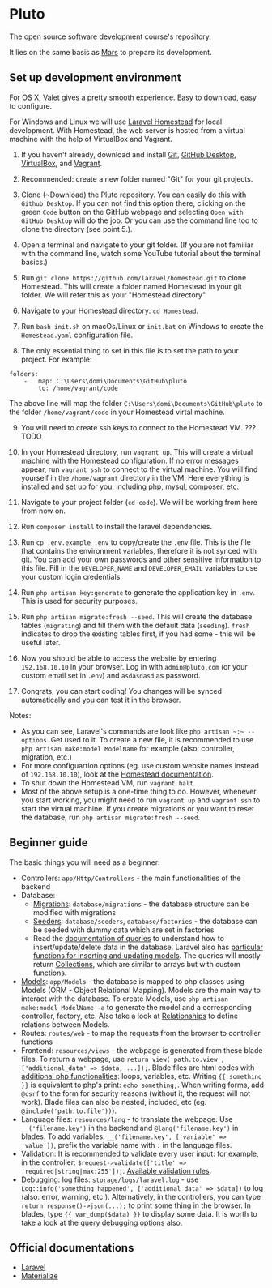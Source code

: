 # Pluto
The open source software development course's repository.

It lies on the same basis as [Mars](https://github.com/luksan47/mars) to prepare its development.

## Set up development environment

For OS X, [Valet](https://laravel.com/docs/8.x/valet) gives a pretty smooth experience. Easy to download, easy to configure.

For Windows and Linux we will use [Laravel Homestead](https://laravel.com/docs/homestead) for local development. With Homestead, the web server is hosted from a virtual machine with the help of VirtualBox and Vagrant.

1. If you haven't already, download and install [Git](https://git-scm.com/downloads), [GitHub Desktop](https://desktop.github.com/), [VirtualBox](https://www.virtualbox.org/), and [Vagrant](https://www.vagrantup.com/).

2. Recommended: create a new folder named "Git" for your git projects.

3. Clone (~Download) the Pluto repository. You can easily do this with `Github Desktop`. If you can not find this option there, clicking on the green `Code` button on the GitHub webpage and selecting `Open with GitHub Desktop` will do the job. Or you can use the command line too to clone the directory (see point 5.).

4. Open a terminal and navigate to your git folder. (If you are not familiar with the command line, watch some YouTube tutorial about the terminal basics.)

5. Run `git clone https://github.com/laravel/homestead.git` to clone Homestead. This will create a folder named Homestead in your git folder. We will refer this as your "Homestead directory".

6. Navigate to your Homestead directory: `cd Homestead`.

7. Run `bash init.sh` on macOs/Linux or `init.bat` on Windows to create the `Homestead.yaml` configuration file.

8. The only essential thing to set in this file is to set the path to your project. For example:
```
folders:
    -   map: C:\Users\domi\Documents\GitHub\pluto
        to: /home/vagrant/code
```
The above line will map the folder `C:\Users\domi\Documents\GitHub\pluto` to the folder `/home/vagrant/code` in your Homestead virtal machine.

9. You will need to create ssh keys to connect to the Homestead VM. ??? TODO

10. In your Homestead directory, run `vagrant up`. This will create a virtual machine with the Homestead configuration. If no error messages appear, run `vagrant ssh` to connect to the virtual machine. You will find yourself in the `/home/vagrant` directory in the VM. Here everything is installed and set up for you, including php, mysql, composer, etc.

11. Navigate to your project folder (`cd code`). We will be working from here from now on.

12. Run `composer install` to install the laravel dependencies.

13. Run `cp .env.example .env` to copy/create the `.env` file. This is the file that contains the environment variables, therefore it is not synced with git. You can add your own passwords and other sensitive information to this file. Fill in the `DEVELOPER_NAME` and `DEVELOPER_EMAIL` variables to use your custom login credentials.

14. Run `php artisan key:generate` to generate the application key in `.env`. This is used for security purposes.

15. Run `php artisan migrate:fresh --seed`. This will create the database tables (`migrating`) and fill them with the default data (`seeding`). `fresh` indicates to drop the existing tables first, if you had some - this will be useful later.

16. Now you should be able to access the website by entering `192.168.10.10` in your browser. Log in with `admin@pluto.com` (or your custom email set in `.env`) and `asdasdasd` as password.

17. Congrats, you can start coding! You changes will be synced automatically and you can test it in the browser.

Notes:
- As you can see, Laravel's commands are look like `php artisan ~:~ --options`. Get used to it. To create a new file, it is recommended to use `php artisan make:model ModelName` for example (also: controller, migration, etc.)
- For more configuartion options (eg. use custom website names instead of `192.168.10.10`), look at the [Homestead documentation](https://laravel.com/docs/8.x/homestead#configuring-homestead).
- To shut down the Homestead VM, run `vagrant halt`.
- Most of the above setup is a one-time thing to do. However, whenever you start working, you might need to run `vagrant up` and `vagrant ssh` to start the virtual machine. If you create migrations or you want to reset the database, run `php artisan migrate:fresh --seed`.

## Beginner guide
The basic things you will need as a beginner:
- Controllers: `app/Http/Controllers` - the main functionalities of the backend
- Database: 
    - [Migrations](https://laravel.com/docs/8.x/migrations): `database/migrations` - the database structure can be modified with migrations
    - [Seeders](https://laravel.com/docs/8.x/seeding): `database/seeders`, `database/factories` - the database can be seeded with dummy data which are set in factories
    - Read the [documentation of queries](https://laravel.com/docs/8.x/queries) to understand how to insert/update/delete data in the database. Laravel also has [particular functions for inserting and updating models](https://laravel.com/docs/8.x/eloquent#inserting-and-updating-models). The queries will mostly return [Collections](https://laravel.com/docs/8.x/collections), which are similar to arrays but with custom functions. 
- [Models](https://laravel.com/docs/8.x/eloquent): `app/Models` - the database is mapped to php classes using Models (ORM - Object Relational Mapping). Models are the main way to interact with the database. To create Models, use `php artisan make:model ModelName -a` to generate the model and a corresponding controller, factory, etc. Also take a look at [Relationships](https://laravel.com/docs/8.x/eloquent-relationships) to define relations between Models.
- Routes: `routes/web` - to map the requests from the browser to controller functions
- Frontend: `resources/views` - the webpage is generated from these blade files. To return a webpage, use `return view('path.to.view', ['additional_data' => $data, ...]);`. Blade files are html codes with [additional php functionalities](https://laravel.com/docs/8.x/blade#blade-directives): loops, variables, etc. Writing `{{ something }}` is equivalent to php's print: `echo something;`. When writing forms, add `@csrf` to the form for security reasons (without it, the request will not work). Blade files can also be nested, included, etc (eg. `@include('path.to.file'))`). 
- Language files: `resources/lang` - to translate the webpage. Use `__('filename.key')` in the backend and `@lang('filename.key')` in blades. To add variables: `__('filename.key', ['variable' => 'value'])`, prefix the variable name with `:` in the language files.
- Validation: It is recommended to validate every user input: for example, in the controller: `$request->validate(['title' => 'required|string|max:255']);`. [Available validation rules](https://laravel.com/docs/8.x/validation#available-validation-rules).
- Debugging: log files: `storage/logs/laravel.log` - use `Log::info('something happened', ['additional_data' => $data])` to log (also: error, warning, etc.). Alternatively, in the controllers, you can type `return response()->json(...);` to print some thing in the browser. In blades, type `{{ var_dump($data) }}` to display some data. It is worth to take a look at the [query debugging options](https://laravel.com/docs/8.x/queries#debugging) also.

## Official documentations
- [Laravel](https://laravel.com/docs/8.x)
- [Materialize](https://materializecss.github.io/materialize/)
